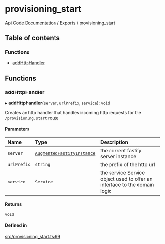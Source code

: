 # provisioning\_start
 
[Api Code Documentation](../README.md) / [Exports](../modules.md) / provisioning\_start

## Table of contents

### Functions

- [addHttpHandler](provisioning_start.md#addhttphandler)

## Functions

### addHttpHandler

▸ **addHttpHandler**(`server`, `urlPrefix`, `service`): `void`

Creates an http handler that handles incoming http requests for the `/provisioning.start` route

#### Parameters

| Name | Type | Description |
| :------ | :------ | :------ |
| `server` | [`AugmentedFastifyInstance`](../interfaces/types.AugmentedFastifyInstance.md) | the current fastify server instance |
| `urlPrefix` | `string` | the prefix of the http url |
| `service` | `Service` | the service Service object used to offer an interface to the domain logic |

#### Returns

`void`

#### Defined in

[src/provisioning_start.ts:99](https://github.com/openkfw/TruBudget/blob/648f2bb/api/src/provisioning_start.ts#L99)
